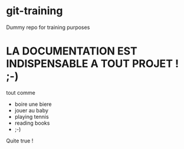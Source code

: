 # git-training
Dummy repo for training purposes
# LA DOCUMENTATION EST INDISPENSABLE A TOUT PROJET ! ;-)
tout comme
* boire une biere
* jouer au baby
* playing tennis
* reading books
* ;-)


Quite true !

